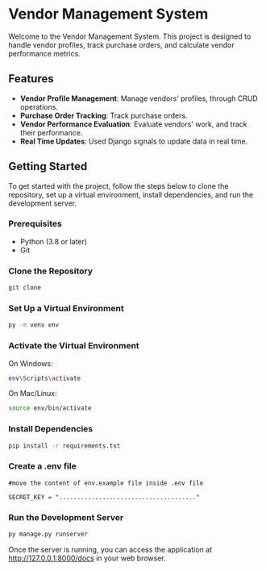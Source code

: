 # Vendor Management System

Welcome to the Vendor Management System. This project is designed to  handle vendor profiles, track purchase orders, and calculate vendor performance metrics.

## Features
- **Vendor Profile Management**: Manage vendors' profiles, through CRUD operations.
- **Purchase Order Tracking**: Track purchase orders.
- **Vendor Performance Evaluation**: Evaluate vendors' work, and track their performance.
- **Real Time Updates**: Used Django signals to update data in real time.

## Getting Started
To get started with the project, follow the steps below to clone the repository, set up a virtual environment, install dependencies, and run the development server.

### Prerequisites
- Python (3.8 or later)
- Git

### Clone the Repository
```bash
git clone 
```

### Set Up a Virtual Environment
```bash
py -m venv env
```

### Activate the Virtual Environment
On Windows:
```bash
env\Scripts\activate
```
On Mac/Linux:
```bash
source env/bin/activate
```
### Install Dependencies
```bash
pip install -r requirements.txt
```
### Create a .env file
```
#move the content of env.example file inside .env file

SECRET_KEY = "......................................"
```

### Run the Development Server
```bash
py manage.py runserver
```

Once the server is running, you can access the application at http://127.0.0.1:8000/docs in your web browser.
